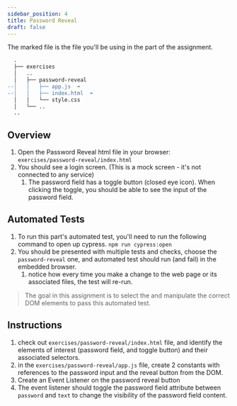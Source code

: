 ```yaml
---
sidebar_position: 4
title: Password Reveal
draft: false
---
```

The marked file is the file you'll be using in the part of the assignment.

```diff
  .
  ├── exercises
  │   ..
  │   ├── password-reveal
--│   │   ├── app.js  ⬅️
--│   │   ├── index.html  ⬅️
  │   │   └── style.css
  │   └── ..
  ..
```

## Overview

1. Open the Password Reveal html file in your browser: `exercises/password-reveal/index.html`
2. You should see a login screen. (This is a mock screen - it's not connected to any service)
   1. The password field has a toggle button (closed eye icon). When clicking the toggle, you should be able to see the input of the password field.

## Automated Tests

1. To run this part's automated test, you'll need to run the following command to open up cypress. `npm run cypress:open`
2. You should be presented with multiple tests and checks, choose the `password-reveal` one, and automated test should run (and fail) in the embedded browser.
   1. notice how every time you make a change to the web page or its associated files, the test will re-run.

> The goal in this assignment is to select the and manipulate the correct DOM elements to pass this automated test.

## Instructions

1. check out `exercises/password-reveal/index.html` file, and identify the elements of interest (password field, and toggle button) and their associated selectors.
2. in the `exercises/password-reveal/app.js` file, create 2 constants with references to the password input and the reveal button from the DOM.
3. Create an Event Listener on the password reveal button
4. The event listener should toggle the password field attribute between `password` and `text` to change the visibility of the password field content.
